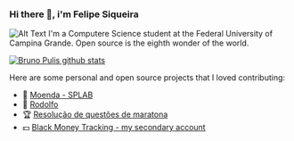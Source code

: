 ### Hi there 👋, i'm Felipe Siqueira
![Alt Text](https://www.google.com/url?sa=i&url=https%3A%2F%2Fwww.pinterest.com%2Fpin%2F375206212681302825%2F&psig=AOvVaw2GEJKikKXnQxbbBcuJ86vH&ust=1605627437552000&source=images&cd=vfe&ved=0CAIQjRxqFwoTCJDVyLyyh-0CFQAAAAAdAAAAABAD)
I'm a Computere Science student at the Federal University of Campina Grande. Open source is the eighth wonder of the world.

[![Bruno Pulis github stats](https://github-readme-stats.vercel.app/api?username=felipesqra)](https://github.com/brunopulis/github-readme-stats)


Here are some personal and open source projects that I loved contributing:
* :wrench: [Moenda - SPLAB](https://github.com/SPLAB-UFCG/Moenda)
* :iphone: [Rodolfo](https://github.com/felipesqra/Rodolfo)
* :trophy: [Resolução de questões de maratona](https://github.com/felipesqra/Resolucao-de-questoes-de-maratona)
* :dollar: [Black Money Tracking - my secondary account](https://github.com/blackmoneytracking/blackmoneytracking.github.io)

